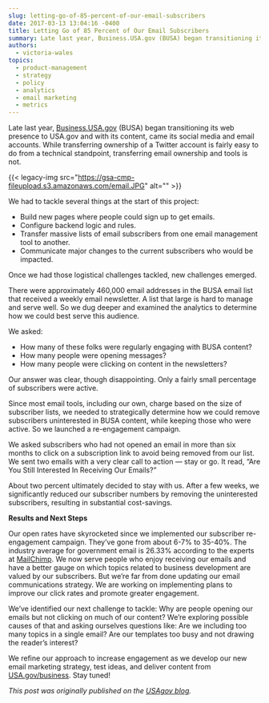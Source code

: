```yaml
---
slug: letting-go-of-85-percent-of-our-email-subscribers
date: 2017-03-13 13:04:16 -0400
title: Letting Go of 85 Percent of Our Email Subscribers
summary: Late last year, Business.USA.gov (BUSA) began transitioning its web presence to USA.gov and with its content, came its social media and email accounts. While transferring ownership of a Twitter account is fairly easy to do from a technical standpoint, transferring email ownership and tools is not. We had to tackle
authors:
  - victoria-wales
topics:
  - product-management
  - strategy
  - policy
  - analytics
  - email marketing
  - metrics
---
```


Late last year, [Business.USA.gov](https://business.usa.gov/) (BUSA) began transitioning its web presence to USA.gov and with its content, came its social media and email accounts. While transferring ownership of a Twitter account is fairly easy to do from a technical standpoint, transferring email ownership and tools is not.

{{< legacy-img src="https://gsa-cmp-fileupload.s3.amazonaws.com/email.JPG" alt="" >}}

We had to tackle several things at the start of this project:

  * Build new pages where people could sign up to get emails.
  * Configure backend logic and rules.
  * Transfer massive lists of email subscribers from one email management tool to another.
  * Communicate major changes to the current subscribers who would be impacted.

Once we had those logistical challenges tackled, new challenges emerged.

There were approximately 460,000 email addresses in the BUSA email list that received a weekly email newsletter. A list that large is hard to manage and serve well. So we dug deeper and examined the analytics to determine how we could best serve this audience.

We asked:

  * How many of these folks were regularly engaging with BUSA content?
  * How many people were opening messages?
  * How many people were clicking on content in the newsletters?

Our answer was clear, though disappointing. Only a fairly small percentage of subscribers were active.

Since most email tools, including our own, charge based on the size of subscriber lists, we needed to strategically determine how we could remove subscribers uninterested in BUSA content, while keeping those who were active. So we launched a re-engagement campaign.

We asked subscribers who had not opened an email in more than six months to click on a subscription link to avoid being removed from our list. We sent two emails with a very clear call to action — stay or go. It read, &#8220;Are You Still Interested In Receiving Our Emails?&#8221;

About two percent ultimately decided to stay with us. After a few weeks, we significantly reduced our subscriber numbers by removing the uninterested subscribers, resulting in substantial cost-savings.

**Results and Next Steps**

Our open rates have skyrocketed since we implemented our subscriber re-engagement campaign. They’ve gone from about 6-7% to 35-40%. The industry average for government email is 26.33% according to the experts at [MailChimp](https://mailchimp.com/resources/research/email-marketing-benchmarks/). We now serve people who enjoy receiving our emails and have a better gauge on which topics related to business development are valued by our subscribers. But we&#8217;re far from done updating our email communications strategy. We are working on implementing plans to improve our click rates and promote greater engagement.

We’ve identified our next challenge to tackle: Why are people opening our emails but not clicking on much of our content? We’re exploring possible causes of that and asking ourselves questions like: Are we including too many topics in a single email? Are our templates too busy and not drawing the reader’s interest?

We refine our approach to increase engagement as we develop our new email marketing strategy, test ideas, and deliver content from [USA.gov/business](https://www.usa.gov/business). Stay tuned!

_This post was originally published on the [USAgov blog](https://blog.usa.gov/)._